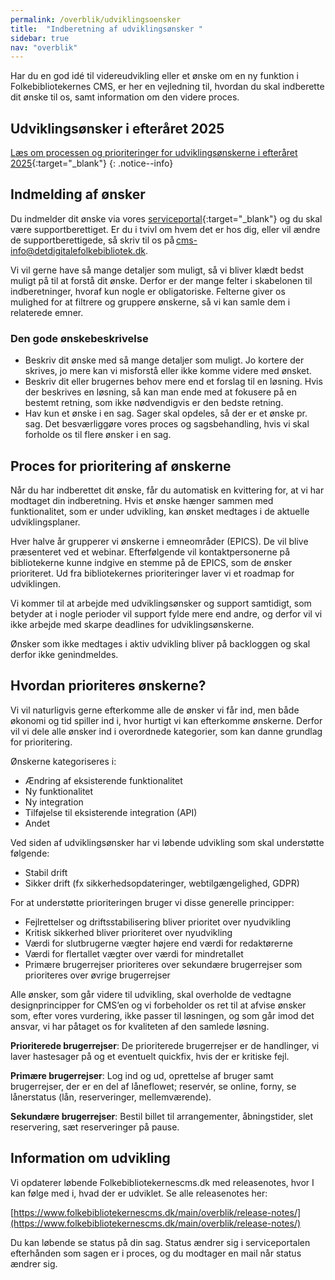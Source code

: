 ```yaml
---
permalink: /overblik/udviklingsoensker
title:  "Indberetning af udviklingsønsker "
sidebar: true
nav: "overblik"
---
```


Har du en god idé til videreudvikling eller et ønske om en ny funktion i Folkebibliotekernes CMS, er her en vejledning til, hvordan du skal indberette dit ønske til os, samt information om den videre proces. 

## Udviklingsønsker i efteråret 2025

[Læs om processen og prioriteringer for udviklingsønskerne i efteråret 2025](https://www.folkebibliotekernescms.dk/main/overblik/udviklingsoensker){:target="_blank"} {: .notice--info}

## Indmelding af ønsker
Du indmelder dit ønske via vores [serviceportal](https://detdigitalefolkebibliotek.atlassian.net/servicedesk/customer/user/login?destination=portals){:target="_blank"} og du skal være supportberettiget. 
Er du i tvivl om hvem det er hos dig, eller vil ændre de supportberettigede, så skriv til os på [cms-info@detdigitalefolkebibliotek.dk](mailto:cms-info@detdigitalefolkebibliotek.dk).  

Vi vil gerne have så mange detaljer som muligt, så vi bliver klædt bedst muligt på til at forstå dit ønske. Derfor er der mange felter i skabelonen til indberetninger, hvoraf kun nogle er obligatoriske. 
Felterne giver os mulighed for at filtrere og gruppere ønskerne, så vi kan samle dem i relaterede emner. 

### Den gode ønskebeskrivelse
* Beskriv dit ønske med så mange detaljer som muligt. Jo kortere der skrives, jo mere kan vi misforstå eller ikke komme videre med ønsket.
* Beskriv dit eller brugernes behov mere end et forslag til en løsning. Hvis der beskrives en løsning, så kan man ende med at fokusere på en bestemt retning, som ikke nødvendigvis er den bedste retning.
* Hav kun et ønske i en sag. Sager skal opdeles, så der er et ønske pr. sag. Det besværliggøre vores proces og sagsbehandling, hvis vi skal forholde os til flere ønsker i en sag.

## Proces for prioritering af ønskerne
Når du har indberettet dit ønske, får du automatisk en kvittering for, at vi har modtaget din indberetning. Hvis et ønske hænger sammen med funktionalitet, som er under udvikling, kan ønsket medtages i de aktuelle udviklingsplaner.  

Hver halve år grupperer vi ønskerne i emneområder (EPICS). De vil blive præsenteret ved et webinar. Efterfølgende vil kontaktpersonerne på bibliotekerne kunne indgive en stemme på de EPICS, som de ønsker prioriteret. Ud fra bibliotekernes prioriteringer laver vi et roadmap for udviklingen.

Vi kommer til at arbejde med udviklingsønsker og support samtidigt, som betyder at i nogle perioder vil support fylde mere end andre, og derfor vil vi ikke arbejde med skarpe deadlines for udviklingsønskerne. 

Ønsker som ikke medtages i aktiv udvikling bliver på backloggen og skal derfor ikke genindmeldes. 

## Hvordan prioriteres ønskerne? 
Vi vil naturligvis gerne efterkomme alle de ønsker vi får ind, men både økonomi og tid spiller ind i, hvor hurtigt vi kan efterkomme ønskerne. Derfor vil vi dele alle ønsker ind i overordnede kategorier, som kan danne grundlag for prioritering.

Ønskerne kategoriseres i:  
- Ændring af eksisterende funktionalitet 
- Ny funktionalitet 
- Ny integration 
- Tilføjelse til eksisterende integration (API) 
- Andet

Ved siden af udviklingsønsker har vi løbende udvikling som skal understøtte følgende: 
- Stabil drift  
- Sikker drift (fx sikkerhedsopdateringer, webtilgængelighed, GDPR)

For at understøtte prioriteringen bruger vi disse generelle principper: 
- Fejlrettelser og driftsstabilisering bliver prioritet over nyudvikling 
- Kritisk sikkerhed bliver prioriteret over nyudvikling  
- Værdi for slutbrugerne vægter højere end værdi for redaktørerne   
- Værdi for flertallet vægter over værdi for mindretallet  
- Primære brugerrejser prioriteres over sekundære brugerrejser som prioriteres over øvrige brugerrejser

Alle ønsker, som går videre til udvikling, skal overholde de vedtagne designprincipper for CMS’en og vi forbeholder os ret til at afvise ønsker som, efter vores vurdering, ikke passer til løsningen, og som går imod det ansvar, vi har påtaget os for kvaliteten af den samlede løsning.  

**Prioriterede brugerrejser**: De prioriterede brugerrejser er de handlinger, vi laver hastesager på og et eventuelt quickfix, hvis der er kritiske fejl. 

**Primære brugerrejser**: Log ind og ud, oprettelse af bruger samt brugerrejser, der er en del af låneflowet; reservér, se online, forny, se lånerstatus (lån, reserveringer, mellemværende). 

**Sekundære brugerrejser**: Bestil billet til arrangementer, åbningstider, slet reservering, sæt reserveringer på pause. 

## Information om udvikling  
Vi opdaterer løbende Folkebibliotekernescms.dk med releasenotes, hvor I kan følge med i, hvad der er udviklet. Se alle releasenotes her:  

[https://www.folkebibliotekernescms.dk/main/overblik/release-notes/](https://www.folkebibliotekernescms.dk/main/overblik/release-notes/)

Du kan løbende se status på din sag. Status ændrer sig i serviceportalen efterhånden som sagen er i proces, og du modtager en mail når status ændrer sig. 
